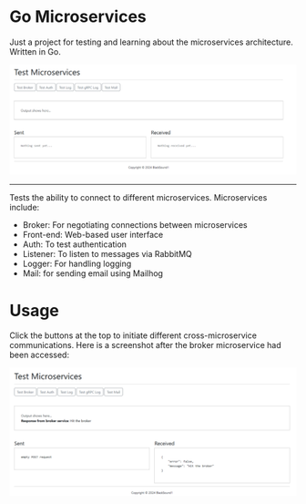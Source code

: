 # Go Microservices

Just a project for testing and learning about the microservices architecture. Written in Go.

![Main](images/Main.png)

---

Tests the ability to connect to different microservices. Microservices include:
- Broker: For negotiating connections between microservices
- Front-end: Web-based user interface
- Auth: To test authentication
- Listener: To listen to messages via RabbitMQ
- Logger: For handling logging
- Mail: for sending email using Mailhog
  
# Usage

Click the buttons at the top to initiate different cross-microservice communications. Here is a screenshot after the broker microservice had been accessed:

![Broker](images/Broker.png)

